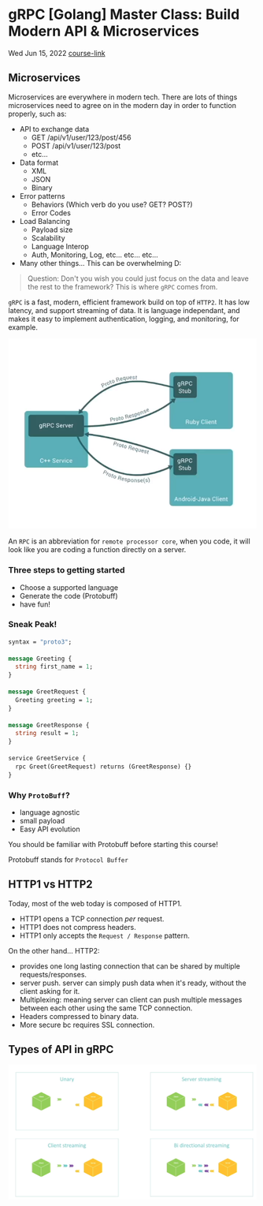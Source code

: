 # gRPC [Golang] Master Class: Build Modern API & Microservices

Wed Jun 15, 2022
[course-link](https://www.udemy.com/course/grpc-golang/)

## Microservices

Microservices are everywhere in modern tech. There are lots of things microservices need to agree on in the modern day in order to function properly, such as:

- API to exchange data
  - GET /api/v1/user/123/post/456
  - POST /api/v1/user/123/post
  - etc...
- Data format
  - XML
  - JSON
  - Binary
- Error patterns
  - Behaviors (Which verb do you use? GET? POST?)
  - Error Codes
- Load Balancing
  - Payload size
  - Scalability
  - Language Interop
  - Auth, Monitoring, Log, etc... etc... etc...
- Many other things... This can be overwhelming D:

> Question: Don't you wish you could just focus on the data and leave the rest to the framework? This is where `gRPC` comes from.

`gRPC` is a fast, modern, efficient framework build on top of `HTTP2`. It has low latency, and support streaming of data. It is language independant, and makes it easy to implement authentication, logging, and monitoring, for example.

<img src="./assets/1.png">

An `RPC` is an abbreviation for `remote processor core`, when you code, it will look like you are coding a function directly on a server.

### Three steps to getting started

- Choose a supported language
- Generate the code (Protobuff)
- have fun!

### Sneak Peak!

```proto
syntax = "proto3";

message Greeting {
  string first_name = 1;
}

message GreetRequest {
  Greeting greeting = 1;
}

message GreetResponse {
  string result = 1;
}

service GreetService {
  rpc Greet(GreetRequest) returns (GreetResponse) {}
}
```

### Why `ProtoBuff`?

- language agnostic
- small payload
- Easy API evolution

You should be familiar with Protobuff before starting this course!

Protobuff stands for `Protocol Buffer`

## HTTP1 vs HTTP2

Today, most of the web today is composed of HTTP1.

- HTTP1 opens a TCP connection _per_ request.
- HTTP1 does not compress headers.
- HTTP1 only accepts the `Request / Response` pattern.

On the other hand... HTTP2:

- provides one long lasting connection that can be shared by multiple requests/responses.
- server push. server can simply push data when it's ready, without the client asking for it.
- Multiplexing: meaning server can client can push multiple messages between each other using the same TCP connection.
- Headers compressed to binary data.
- More secure bc requires SSL connection.

## Types of API in gRPC

<img src="./assets/types-of-grpc.png">
